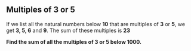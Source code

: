 ## Multiples of 3 or 5

If we list all the natural numbers below **10** that are multiples of **3** or **5**, we get **3, 5, 6** and **9**. The sum of these multiples is **23**

**Find the sum of all the multiples of  3 or 5 below 1000.**

